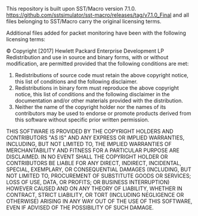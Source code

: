 This repository is built upon SST/Macro version 7.1.0.
https://github.com/sstsimulator/sst-macro/releases/tag/v7.1.0_Final and all files belonging to SST/Macro carry the original licensing terms.

Additional files added for packet monitoring have been with the following licensing terms:

© Copyright [2017] Hewlett Packard Enterprise Development LP
Redistribution and use in source and binary forms, with or without
modification, are permitted provided that the following conditions are met:
  1. Redistributions of source code must retain the above copyright notice,
     this list of conditions and the following disclaimer.
  2. Redistributions in binary form must reproduce the above copyright notice,
     this list of conditions and the following disclaimer in the documentation and/or other materials provided with the distribution.
  3. Neither the name of the copyright holder nor the names of its contributors
     may be used to endorse or promote products derived from this software without specific prior written permission.

THIS SOFTWARE IS PROVIDED BY THE COPYRIGHT HOLDERS AND CONTRIBUTORS "AS IS" AND ANY EXPRESS OR IMPLIED WARRANTIES, INCLUDING,
BUT NOT LIMITED TO, THE IMPLIED WARRANTIES OF MERCHANTABILITY AND FITNESS FOR A PARTICULAR PURPOSE ARE DISCLAIMED.
IN NO EVENT SHALL THE COPYRIGHT HOLDER OR CONTRIBUTORS BE LIABLE FOR ANY DIRECT, INDIRECT, INCIDENTAL, SPECIAL, EXEMPLARY,
OR CONSEQUENTIAL DAMAGES (INCLUDING, BUT NOT LIMITED TO, PROCUREMENT OF SUBSTITUTE GOODS OR SERVICES; LOSS OF USE, DATA, OR PROFITS;
OR BUSINESS INTERRUPTION) HOWEVER CAUSED AND ON ANY THEORY OF LIABILITY, WHETHER IN CONTRACT, STRICT LIABILITY,
OR TORT (INCLUDING NEGLIGENCE OR OTHERWISE) ARISING IN ANY WAY OUT OF THE USE OF THIS SOFTWARE,
EVEN IF ADVISED OF THE POSSIBILITY OF SUCH DAMAGE.
